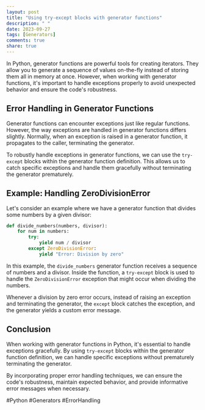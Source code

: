 ```yaml
---
layout: post
title: "Using try-except blocks with generator functions"
description: " "
date: 2023-09-27
tags: [Generators]
comments: true
share: true
---
```


In Python, generator functions are powerful tools for creating iterators. They allow you to generate a sequence of values on-the-fly instead of storing them all in memory at once. However, when working with generator functions, it's important to handle exceptions properly to avoid unexpected behavior and ensure the code's robustness.

## Error Handling in Generator Functions

Generator functions can encounter exceptions just like regular functions. However, the way exceptions are handled in generator functions differs slightly. Normally, when an exception is raised in a generator function, it propagates to the caller, terminating the generator. 

To robustly handle exceptions in generator functions, we can use the `try-except` blocks within the generator function definition. This allows us to catch specific exceptions and handle them gracefully without terminating the generator prematurely.

## Example: Handling ZeroDivisionError

Let's consider an example where we have a generator function that divides some numbers by a given divisor:

```python
def divide_numbers(numbers, divisor):
    for num in numbers:
        try:
            yield num / divisor
        except ZeroDivisionError:
            yield "Error: Division by zero"
```

In this example, the `divide_numbers` generator function receives a sequence of numbers and a divisor. Inside the function, a `try-except` block is used to handle the `ZeroDivisionError` exception that might occur when dividing the numbers.

Whenever a division by zero error occurs, instead of raising an exception and terminating the generator, the `except` block catches the exception, and the generator yields a custom error message.

## Conclusion

When working with generator functions in Python, it's essential to handle exceptions gracefully. By using `try-except` blocks within the generator function definition, we can handle specific exceptions without prematurely terminating the generator.

By incorporating proper error handling techniques, we can ensure the code's robustness, maintain expected behavior, and provide informative error messages when necessary.

#Python #Generators #ErrorHandling